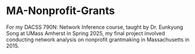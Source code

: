 # MA-Nonprofit-Grants
For my DACSS 790N: Network Inference course, taught by Dr. Eunkyung Song at UMass Amherst in Spring 2025, my final project involved conducting network analysis on nonprofit grantmaking in Massachusetts in 2015.
